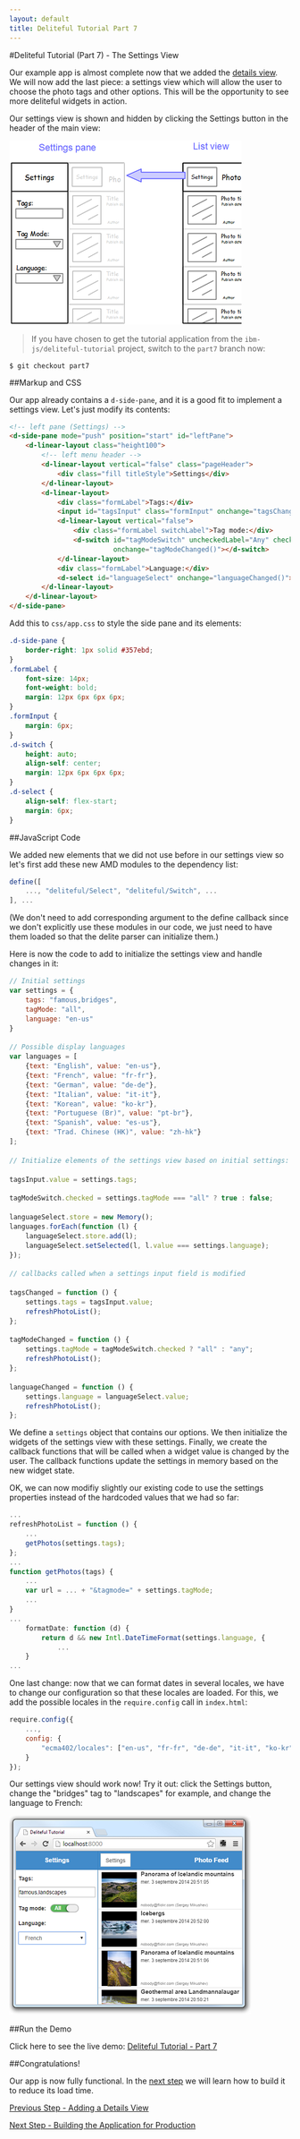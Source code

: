 ```yaml
---
layout: default
title: Deliteful Tutorial Part 7
---
```

#Deliteful Tutorial (Part 7) - The Settings View

Our example app is almost complete now that we added the [details view](Part6DetailsView.md).
We will now add the last piece: a settings view which will allow the user to choose the photo tags and other options.
This will be the opportunity to see more deliteful widgets in action.

Our settings view is shown and hidden by clicking the Settings button in the header of the main view:

![Settings View Sketch](images/settingssketch.png)

> If you have chosen to get the tutorial application from the `ibm-js/deliteful-tutorial` project,
switch to the `part7` branch now:
```
$ git checkout part7
```

##Markup and CSS

Our app already contains a `d-side-pane`, and it is a good fit to implement a settings view. Let's just modify its
contents:

```html
<!-- left pane (Settings) -->
<d-side-pane mode="push" position="start" id="leftPane">
    <d-linear-layout class="height100">
        <!-- left menu header -->
        <d-linear-layout vertical="false" class="pageHeader">
            <div class="fill titleStyle">Settings</div>
        </d-linear-layout>
        <d-linear-layout>
            <div class="formLabel">Tags:</div>
            <input id="tagsInput" class="formInput" onchange="tagsChanged()">
            <d-linear-layout vertical="false">
                <div class="formLabel switchLabel">Tag mode:</div>
                <d-switch id="tagModeSwitch" uncheckedLabel="Any" checkedLabel="All"
                          onchange="tagModeChanged()"></d-switch>
            </d-linear-layout>
            <div class="formLabel">Language:</div>
            <d-select id="languageSelect" onchange="languageChanged()"></d-select>
        </d-linear-layout>
    </d-linear-layout>
</d-side-pane>
```

Add this to `css/app.css` to style the side pane and its elements:

```css
.d-side-pane {
    border-right: 1px solid #357ebd;
}
.formLabel {
    font-size: 14px;
    font-weight: bold;
    margin: 12px 6px 6px 6px;
}
.formInput {
    margin: 6px;
}
.d-switch {
    height: auto;
    align-self: center;
    margin: 12px 6px 6px 6px;
}
.d-select {
    align-self: flex-start;
    margin: 6px;
}
```

##JavaScript Code

We added new elements that we did not use before in our settings view so let's first add these new AMD modules to the
dependency list:

```js
define([
	..., "deliteful/Select", "deliteful/Switch", ...
], ...
```

(We don't need to add corresponding argument to the define callback since we don't explicitly use these modules in
our code, we just need to have them loaded so that the delite parser can initialize them.)

Here is now the code to add to initialize the settings view and handle changes in it:

```js
// Initial settings
var settings = {
	tags: "famous,bridges",
	tagMode: "all",
	language: "en-us"
}

// Possible display languages
var languages = [
	{text: "English", value: "en-us"},
	{text: "French", value: "fr-fr"},
	{text: "German", value: "de-de"},
	{text: "Italian", value: "it-it"},
	{text: "Korean", value: "ko-kr"},
	{text: "Portuguese (Br)", value: "pt-br"},
	{text: "Spanish", value: "es-us"},
	{text: "Trad. Chinese (HK)", value: "zh-hk"}
];

// Initialize elements of the settings view based on initial settings:

tagsInput.value = settings.tags;

tagModeSwitch.checked = settings.tagMode === "all" ? true : false;

languageSelect.store = new Memory();
languages.forEach(function (l) {
	languageSelect.store.add(l);
	languageSelect.setSelected(l, l.value === settings.language);
});

// callbacks called when a settings input field is modified

tagsChanged = function () {
	settings.tags = tagsInput.value;
	refreshPhotoList();
};

tagModeChanged = function () {
	settings.tagMode = tagModeSwitch.checked ? "all" : "any";
	refreshPhotoList();
};

languageChanged = function () {
	settings.language = languageSelect.value;
	refreshPhotoList();
};
```

We define a `settings` object that contains our options. We then initialize the widgets of the settings view with
these settings. Finally, we create the callback functions that will be called when a widget value is changed by the
user. The callback functions update the settings in memory based on the new widget state.

OK, we can now modifiy slightly our existing code to use the settings properties instead of the hardcoded values that
we had so far:

```js
...
refreshPhotoList = function () {
	...
	getPhotos(settings.tags);
};
...
function getPhotos(tags) {
	...
	var url = ... + "&tagmode=" + settings.tagMode;
	...
}
...
	formatDate: function (d) {
		return d && new Intl.DateTimeFormat(settings.language, {
			...
	}
...
```

One last change: now that we can format dates in several locales, we have to change our configuration
so that these locales are loaded. For this, we add the possible locales in the `require.config` call in `index.html`:

```js
require.config({
	...,
	config: {
		"ecma402/locales": ["en-us", "fr-fr", "de-de", "it-it", "ko-kr", "pt-br", "es-us", "zh-hk"]
	}
});
```

Our settings view should work now! Try it out: click the Settings button, change the "bridges" tag to "landscapes" for
example, and change the language to French:

![Settings View](images/settingsview.png)

##Run the Demo

Click here to see the live demo:
[Deliteful Tutorial - Part 7](http://ibm-js.github.io/deliteful-tutorial/runnable/part7/index.html)

##Congratulations!

Our app is now fully functional. In the [next step](Part8Build.md) we will learn how to build it to reduce its
load time.

[Previous Step - Adding a Details View](Part6DetailsView.md)

[Next Step - Building the Application for Production](Part8Build.md)
